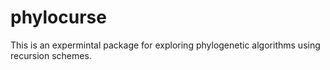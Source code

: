 # phylocurse

This is an expermintal package for exploring phylogenetic algorithms using
recursion schemes.
